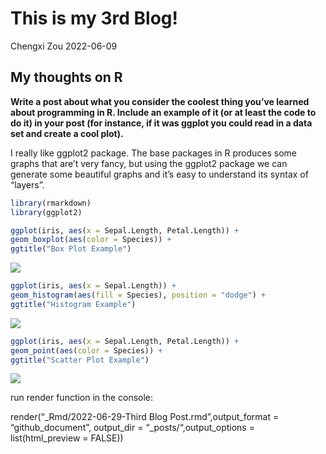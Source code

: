 This is my 3rd Blog!
================
Chengxi Zou
2022-06-09

## My thoughts on R

**Write a post about what you consider the coolest thing you’ve learned
about programming in R. Include an example of it (or at least the code
to do it) in your post (for instance, if it was ggplot you could read in
a data set and create a cool plot).**

I really like ggplot2 package. The base packages in R produces some
graphs that are’t very fancy, but using the ggplot2 package we can
generate some beautiful graphs and it’s easy to understand its syntax of
“layers”.

``` r
library(rmarkdown)
library(ggplot2)

ggplot(iris, aes(x = Sepal.Length, Petal.Length)) +
geom_boxplot(aes(color = Species)) +
ggtitle("Box Plot Example")
```

![](D:\5th%20semester\ST558\Rrepo\ChengxiZou.github.io_posts\2022-06-29-Third-Blog-Post_files/figure-gfm/p1-1.png)<!-- -->

``` r
ggplot(iris, aes(x = Sepal.Length)) +
geom_histogram(aes(fill = Species), position = "dodge") +
ggtitle("Histogram Example")
```

![](D:\5th%20semester\ST558\Rrepo\ChengxiZou.github.io_posts\2022-06-29-Third-Blog-Post_files/figure-gfm/p2-1.png)<!-- -->

``` r
ggplot(iris, aes(x = Sepal.Length, Petal.Length)) +
geom_point(aes(color = Species)) +
ggtitle("Scatter Plot Example")
```

![](D:\5th%20semester\ST558\Rrepo\ChengxiZou.github.io_posts\2022-06-29-Third-Blog-Post_files/figure-gfm/p3-1.png)<!-- -->

run render function in the console:

render(“\_Rmd/2022-06-29-Third Blog Post.rmd”,output_format =
“github_document”, output_dir = “\_posts/“,output_options =
list(html_preview = FALSE))
